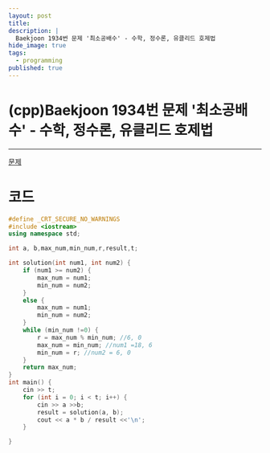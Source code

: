 ```yaml
---
layout: post
title: 
description: |
  Baekjoon 1934번 문제 '최소공배수' - 수학, 정수론, 유클리드 호제법
hide_image: true
tags:
  - programming
published: true
---
```


# (cpp)Baekjoon 1934번 문제 '최소공배수' - 수학, 정수론, 유클리드 호제법
* * *
[문제](https://www.acmicpc.net/problem/1934)   
   
# 코드
```cpp
#define _CRT_SECURE_NO_WARNINGS
#include <iostream>
using namespace std;

int a, b,max_num,min_num,r,result,t;

int solution(int num1, int num2) {
	if (num1 >= num2) {
		max_num = num1;
		min_num = num2;
	}
	else {
		max_num = num1;
		min_num = num2;
	}
	while (min_num !=0) {
		r = max_num % min_num; //6, 0
		max_num = min_num; //num1 =18, 6
		min_num = r; //num2 = 6, 0
	}
	return max_num;
}
int main() {
	cin >> t;
	for (int i = 0; i < t; i++) {
		cin >> a >>b;
		result = solution(a, b);
		cout << a * b / result <<'\n';
	}

}
```


